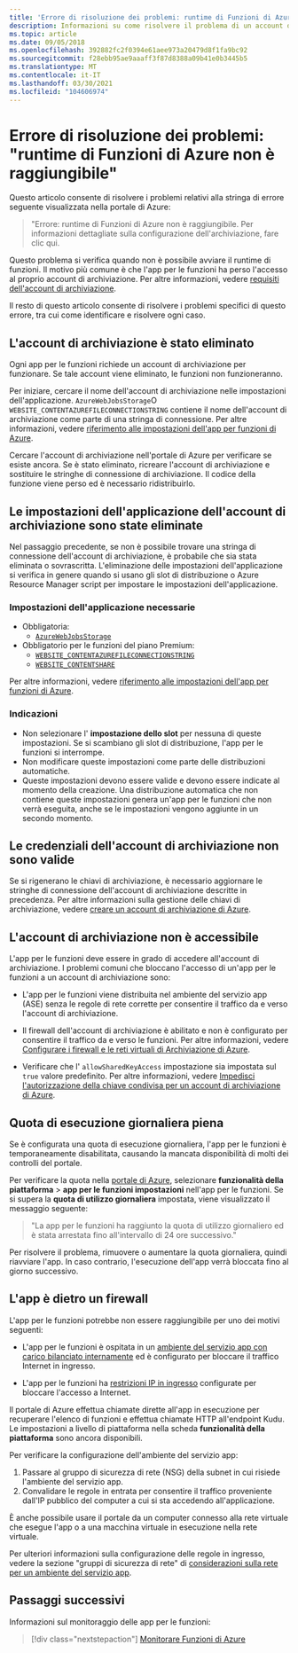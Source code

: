 ```yaml
---
title: 'Errore di risoluzione dei problemi: runtime di Funzioni di Azure non è raggiungibile'
description: Informazioni su come risolvere il problema di un account di archiviazione non valido.
ms.topic: article
ms.date: 09/05/2018
ms.openlocfilehash: 392882fc2f0394e61aee973a20479d8f1fa9bc92
ms.sourcegitcommit: f28ebb95ae9aaaff3f87d8388a09b41e0b3445b5
ms.translationtype: MT
ms.contentlocale: it-IT
ms.lasthandoff: 03/30/2021
ms.locfileid: "104606974"
---
```

# <a name="troubleshoot-error-azure-functions-runtime-is-unreachable"></a>Errore di risoluzione dei problemi: "runtime di Funzioni di Azure non è raggiungibile"

Questo articolo consente di risolvere i problemi relativi alla stringa di errore seguente visualizzata nella portale di Azure:

> "Errore: runtime di Funzioni di Azure non è raggiungibile. Per informazioni dettagliate sulla configurazione dell'archiviazione, fare clic qui.

Questo problema si verifica quando non è possibile avviare il runtime di funzioni. Il motivo più comune è che l'app per le funzioni ha perso l'accesso al proprio account di archiviazione. Per altre informazioni, vedere [requisiti dell'account di archiviazione](storage-considerations.md#storage-account-requirements).

Il resto di questo articolo consente di risolvere i problemi specifici di questo errore, tra cui come identificare e risolvere ogni caso.

## <a name="storage-account-was-deleted"></a>L'account di archiviazione è stato eliminato

Ogni app per le funzioni richiede un account di archiviazione per funzionare. Se tale account viene eliminato, le funzioni non funzioneranno.

Per iniziare, cercare il nome dell'account di archiviazione nelle impostazioni dell'applicazione. `AzureWebJobsStorage`O `WEBSITE_CONTENTAZUREFILECONNECTIONSTRING` contiene il nome dell'account di archiviazione come parte di una stringa di connessione. Per altre informazioni, vedere [riferimento alle impostazioni dell'app per funzioni di Azure](./functions-app-settings.md#azurewebjobsstorage).

Cercare l'account di archiviazione nell'portale di Azure per verificare se esiste ancora. Se è stato eliminato, ricreare l'account di archiviazione e sostituire le stringhe di connessione di archiviazione. Il codice della funzione viene perso ed è necessario ridistribuirlo.

## <a name="storage-account-application-settings-were-deleted"></a>Le impostazioni dell'applicazione dell'account di archiviazione sono state eliminate

Nel passaggio precedente, se non è possibile trovare una stringa di connessione dell'account di archiviazione, è probabile che sia stata eliminata o sovrascritta. L'eliminazione delle impostazioni dell'applicazione si verifica in genere quando si usano gli slot di distribuzione o Azure Resource Manager script per impostare le impostazioni dell'applicazione.

### <a name="required-application-settings"></a>Impostazioni dell'applicazione necessarie

* Obbligatoria:
    * [`AzureWebJobsStorage`](./functions-app-settings.md#azurewebjobsstorage)
* Obbligatorio per le funzioni del piano Premium:
    * [`WEBSITE_CONTENTAZUREFILECONNECTIONSTRING`](./functions-app-settings.md)
    * [`WEBSITE_CONTENTSHARE`](./functions-app-settings.md)

Per altre informazioni, vedere [riferimento alle impostazioni dell'app per funzioni di Azure](./functions-app-settings.md).

### <a name="guidance"></a>Indicazioni

* Non selezionare l' **impostazione dello slot** per nessuna di queste impostazioni. Se si scambiano gli slot di distribuzione, l'app per le funzioni si interrompe.
* Non modificare queste impostazioni come parte delle distribuzioni automatiche.
* Queste impostazioni devono essere valide e devono essere indicate al momento della creazione. Una distribuzione automatica che non contiene queste impostazioni genera un'app per le funzioni che non verrà eseguita, anche se le impostazioni vengono aggiunte in un secondo momento.

## <a name="storage-account-credentials-are-invalid"></a>Le credenziali dell'account di archiviazione non sono valide

Se si rigenerano le chiavi di archiviazione, è necessario aggiornare le stringhe di connessione dell'account di archiviazione descritte in precedenza. Per altre informazioni sulla gestione delle chiavi di archiviazione, vedere [creare un account di archiviazione di Azure](../storage/common/storage-account-create.md).

## <a name="storage-account-is-inaccessible"></a>L'account di archiviazione non è accessibile

L'app per le funzioni deve essere in grado di accedere all'account di archiviazione. I problemi comuni che bloccano l'accesso di un'app per le funzioni a un account di archiviazione sono:

* L'app per le funzioni viene distribuita nel ambiente del servizio app (ASE) senza le regole di rete corrette per consentire il traffico da e verso l'account di archiviazione.

* Il firewall dell'account di archiviazione è abilitato e non è configurato per consentire il traffico da e verso le funzioni. Per altre informazioni, vedere [Configurare i firewall e le reti virtuali di Archiviazione di Azure](../storage/common/storage-network-security.md?toc=%2fazure%2fstorage%2ffiles%2ftoc.json).
* Verificare che l' `allowSharedKeyAccess` impostazione sia impostata sul `true` valore predefinito. Per altre informazioni, vedere [Impedisci l'autorizzazione della chiave condivisa per un account di archiviazione di Azure](https://docs.microsoft.com/azure/storage/common/shared-key-authorization-prevent?tabs=portal#verify-that-shared-key-access-is-not-allowed). 

## <a name="daily-execution-quota-is-full"></a>Quota di esecuzione giornaliera piena

Se è configurata una quota di esecuzione giornaliera, l'app per le funzioni è temporaneamente disabilitata, causando la mancata disponibilità di molti dei controlli del portale. 

Per verificare la quota nella [portale di Azure](https://portal.azure.com), selezionare **funzionalità della piattaforma**  >  **app per le funzioni impostazioni** nell'app per le funzioni. Se si supera la **quota di utilizzo giornaliera** impostata, viene visualizzato il messaggio seguente:

  > "La app per le funzioni ha raggiunto la quota di utilizzo giornaliero ed è stata arrestata fino all'intervallo di 24 ore successivo."

Per risolvere il problema, rimuovere o aumentare la quota giornaliera, quindi riavviare l'app. In caso contrario, l'esecuzione dell'app verrà bloccata fino al giorno successivo.

## <a name="app-is-behind-a-firewall"></a>L'app è dietro un firewall

L'app per le funzioni potrebbe non essere raggiungibile per uno dei motivi seguenti:

* L'app per le funzioni è ospitata in un [ambiente del servizio app con carico bilanciato internamente](../app-service/environment/create-ilb-ase.md) ed è configurato per bloccare il traffico Internet in ingresso.

* L'app per le funzioni ha [restrizioni IP in ingresso](functions-networking-options.md#inbound-access-restrictions) configurate per bloccare l'accesso a Internet. 

Il portale di Azure effettua chiamate dirette all'app in esecuzione per recuperare l'elenco di funzioni e effettua chiamate HTTP all'endpoint Kudu. Le impostazioni a livello di piattaforma nella scheda **funzionalità della piattaforma** sono ancora disponibili.

Per verificare la configurazione dell'ambiente del servizio app:
1. Passare al gruppo di sicurezza di rete (NSG) della subnet in cui risiede l'ambiente del servizio app.
1. Convalidare le regole in entrata per consentire il traffico proveniente dall'IP pubblico del computer a cui si sta accedendo all'applicazione. 
   
È anche possibile usare il portale da un computer connesso alla rete virtuale che esegue l'app o a una macchina virtuale in esecuzione nella rete virtuale. 

Per ulteriori informazioni sulla configurazione delle regole in ingresso, vedere la sezione "gruppi di sicurezza di rete" di [considerazioni sulla rete per un ambiente del servizio app](../app-service/environment/network-info.md#network-security-groups).

## <a name="next-steps"></a>Passaggi successivi

Informazioni sul monitoraggio delle app per le funzioni:

> [!div class="nextstepaction"]
> [Monitorare Funzioni di Azure](functions-monitoring.md)

